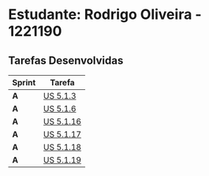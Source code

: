 # Estudante:  Rodrigo Oliveira - 1221190 

## Tarefas Desenvolvidas

| Sprint | Tarefa                                       |
|--------|----------------------------------------------|
| **A**  | [US 5.1.3](../Sprint_A/us_5.1.3/readme.md)   |
| **A**  | [US 5.1.6](../Sprint_A/us_5.1.6/readme.md)   |
| **A**  | [US 5.1.16](../Sprint_A/us_5.1.16/readme.md) |
| **A**  | [US 5.1.17](../Sprint_A/us_5.1.17/readme.md) |
| **A**  | [US 5.1.18](../Sprint_A/us_5.1.18/readme.md) |
| **A**  | [US 5.1.19](../Sprint_A/us_5.1.19/readme.md) |
